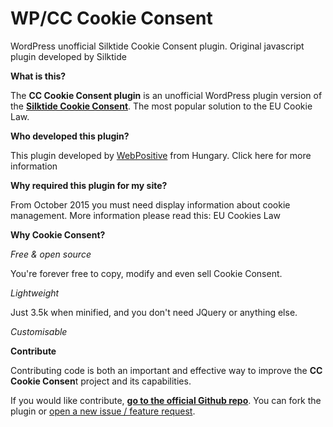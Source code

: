 # WP/CC Cookie Consent
WordPress unofficial Silktide Cookie Consent plugin. Original javascript plugin developed by Silktide

**What is this?**

The **CC Cookie Consent plugin** is an unofficial WordPress plugin version of the **[Silktide Cookie Consent](https://silktide.com/tools/cookie-consent/)**. The most popular solution to the EU Cookie Law.

**Who developed this plugin?**

This plugin developed by [WebPositive](https://progweb.hu) from Hungary. Click here for more information

**Why required this plugin for my site?**

From October 2015 you must need display information about cookie management. More information please read this: EU Cookies Law

**Why Cookie Consent?**

*Free & open source*

You're forever free to copy, modify and even sell Cookie Consent.

*Lightweight*

Just 3.5k when minified, and you don't need JQuery or anything else.

*Customisable*

**Contribute**

Contributing code is both an important and effective way to improve the **CC Cookie Consen**t project and its capabilities.

If you would like contribute, **[go to the official Github repo](https://github.com/progcode/WPCookieConsent)**. You can fork the plugin or [open a new issue / feature request](https://github.com/progcode/WPCookieConsent/issues).
